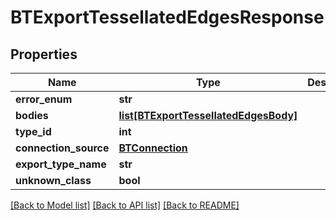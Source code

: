 # BTExportTessellatedEdgesResponse

## Properties
Name | Type | Description | Notes
------------ | ------------- | ------------- | -------------
**error_enum** | **str** |  | [optional] 
**bodies** | [**list[BTExportTessellatedEdgesBody]**](BTExportTessellatedEdgesBody.md) |  | [optional] 
**type_id** | **int** |  | [optional] 
**connection_source** | [**BTConnection**](BTConnection.md) |  | [optional] 
**export_type_name** | **str** |  | [optional] 
**unknown_class** | **bool** |  | [optional] 

[[Back to Model list]](../README.md#documentation-for-models) [[Back to API list]](../README.md#documentation-for-api-endpoints) [[Back to README]](../README.md)


